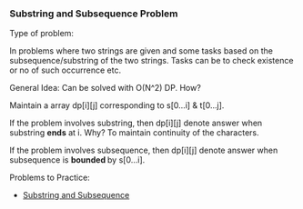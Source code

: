 
### Substring and Subsequence Problem 


Type of problem:

In problems where two strings are given and some tasks based on the subsequence/substring of the two strings. Tasks can be to check existence or no of such occurrence etc. 

General Idea: Can be solved with O(N^2) DP. How? 

Maintain a array dp[i][j] corresponding to s[0…i] & t[0…j]. 

If the problem involves substring, then dp[i][j] denote answer when substring <b>ends</b> at i. Why? To maintain continuity of the characters. 

If the problem involves subsequence, then dp[i][j] denote answer when subsequence is <b> bounded </b> by s[0…i]. 

Problems to Practice: 

* [Substring and Subsequence](https://codeforces.com/contest/163/problem/A)

